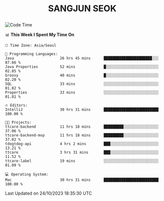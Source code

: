 <h1>
 <p align="center">
   SANGJUN SEOK
 </p>
</h1>

<!--START_SECTION:waka-->
![Code Time](http://img.shields.io/badge/Code%20Time-2%2C923%20hrs-blue)

📊 **This Week I Spent My Time On** 

```text
🕑︎ Time Zone: Asia/Seoul

💬 Programming Languages: 
Java                     26 hrs 45 mins      ██████████████████████░░░   87.66 % 
Java Properties          52 mins             █░░░░░░░░░░░░░░░░░░░░░░░░   02.85 % 
Groovy                   40 mins             █░░░░░░░░░░░░░░░░░░░░░░░░   02.20 % 
SQL                      33 mins             ░░░░░░░░░░░░░░░░░░░░░░░░░   01.82 % 
Properties               33 mins             ░░░░░░░░░░░░░░░░░░░░░░░░░   01.81 % 

🔥 Editors: 
IntelliJ                 30 hrs 31 mins      █████████████████████████   100.00 % 

🐱‍💻 Projects: 
ttcare-backend           11 hrs 18 mins      █████████░░░░░░░░░░░░░░░░   37.06 % 
ttcare-backend-mvp       11 hrs 18 mins      █████████░░░░░░░░░░░░░░░░   37.02 % 
tdogtdog-api             4 hrs 2 mins        ███░░░░░░░░░░░░░░░░░░░░░░   13.21 % 
ttcare                   3 hrs 31 mins       ███░░░░░░░░░░░░░░░░░░░░░░   11.52 % 
ttcare-label             19 mins             ░░░░░░░░░░░░░░░░░░░░░░░░░   01.09 % 

💻 Operating System: 
Mac                      30 hrs 31 mins      █████████████████████████   100.00 % 
```


 Last Updated on 24/10/2023 18:35:30 UTC
<!--END_SECTION:waka-->
